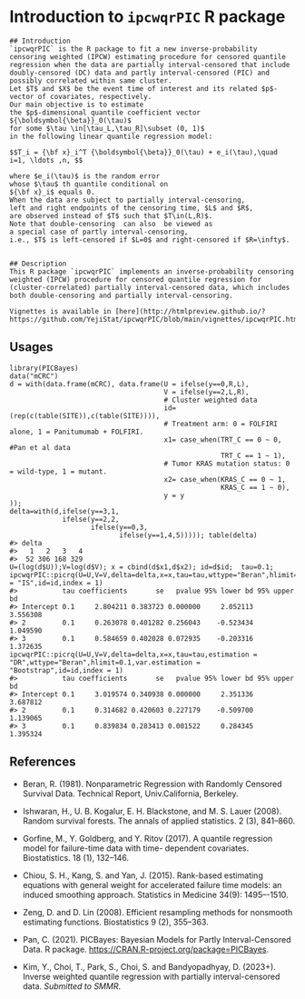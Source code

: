 # Introduction to `ipcwqrPIC` R package

```{r}
## Introduction
`ipcwqrPIC` is the R package to fit a new inverse-probability censoring weighted (IPCW) estimating procedure for censored quantile regression when the data are partially interval-censored that include doubly-censored (DC) data and partly interval-censored (PIC) and possibly correlated within same cluster.
Let $T$ and $X$ be the event time of interest and its related $p$-vector of covariates, respectively.
Our main objective is to estimate 
the $p$-dimensional quantile coefficient vector ${\boldsymbol{\beta}}_0(\tau)$
for some $\tau \in[\tau_L,\tau_R]\subset (0, 1)$ 
in the following linear quantile regression model:

$$T_i = {\bf x}_i^T {\boldsymbol{\beta}}_0(\tau) + e_i(\tau),\quad i=1, \ldots ,n, $$

where $e_i(\tau)$ is the random error 
whose $\tau$ th quantile conditional on 
${\bf x}_i$ equals 0. 
When the data are subject to partially interval-censoring, 
left and right endpoints of the censoring time, $L$ and $R$,
are observed instead of $T$ such that $T\in(L,R)$.
Note that double-censoring  can also  be viewed as 
a special case of partly interval-censoring, 
i.e., $T$ is left-censored if $L=0$ and right-censored if $R=\infty$. 


## Description
This R package `ipcwqrPIC` implements an inverse-probability censoring weighted (IPCW) procedure for censored quantile regression for (cluster-correlated) partially interval-censored data, which includes both double-censoring and partially interval-censoring.

Vignettes is available in [here](http://htmlpreview.github.io/?https://github.com/YejiStat/ipcwqrPIC/blob/main/vignettes/ipcwqrPIC.html).
```

## Usages 
```{r}
library(PICBayes)
data("mCRC")
d = with(data.frame(mCRC), data.frame(U = ifelse(y==0,R,L),
                                      V = ifelse(y==2,L,R),
                                      # Cluster weighted data
                                      id=(rep(c(table(SITE)),c(table(SITE)))),
                                      # Treatment arm: 0 = FOLFIRI alone, 1 = Panitumumab + FOLFIRI.
                                      x1= case_when(TRT_C == 0 ~ 0, #Pan et al data
                                                    TRT_C == 1 ~ 1),
                                      # Tumor KRAS mutation status: 0 = wild-type, 1 = mutant.
                                      x2= case_when(KRAS_C == 0 ~ 1,
                                                    KRAS_C == 1 ~ 0),
                                      y = y
));
delta=with(d,ifelse(y==3,1,
             ifelse(y==2,2,
                    ifelse(y==0,3,
                           ifelse(y==1,4,5))))); table(delta)
#> delta
#>   1   2   3   4 
#>  52 306 168 329
U=(log(d$U));V=log(d$V); x = cbind(d$x1,d$x2); id=d$id;  tau=0.1;
ipcwqrPIC::picrq(U=U,V=V,delta=delta,x=x,tau=tau,wttype="Beran",hlimit=0.1,var.estimation = "IS",id=id,index = 1)
#>           tau coefficients       se   pvalue 95% lower bd 95% upper bd
#> Intercept 0.1     2.804211 0.383723 0.000000     2.052113     3.556308
#> 2         0.1     0.263078 0.401282 0.256043    -0.523434     1.049590
#> 3         0.1     0.584659 0.402028 0.072935    -0.203316     1.372635
ipcwqrPIC::picrq(U=U,V=V,delta=delta,x=x,tau=tau,estimation = "DR",wttype="Beran",hlimit=0.1,var.estimation = "Bootstrap",id=id,index = 1)
#>           tau coefficients       se   pvalue 95% lower bd 95% upper bd
#> Intercept 0.1     3.019574 0.340938 0.000000     2.351336     3.687812
#> 2         0.1     0.314682 0.420603 0.227179    -0.509700     1.139065
#> 3         0.1     0.839834 0.283413 0.001522     0.284345     1.395324
```


## References


* Beran, R. (1981). Nonparametric Regression with Randomly Censored Survival Data. Technical Report, Univ.California, Berkeley.

* Ishwaran, H., U. B. Kogalur, E. H. Blackstone, and M. S. Lauer (2008). Random survival forests. The annals of applied statistics. 2 (3), 841–860.

* Gorfine, M., Y. Goldberg, and Y. Ritov (2017). A quantile regression model for failure-time data with time-
dependent covariates. Biostatistics. 18 (1), 132–146.

* Chiou, S. H., Kang, S. and Yan, J. (2015). Rank-based estimating equations with general weight for accelerated failure time models: an induced smoothing approach. Statistics in Medicine 34(9): 1495–-1510.

* Zeng, D. and D. Lin (2008). Efficient resampling methods for nonsmooth estimating functions. Biostatistics 9 (2), 355–363.

* Pan, C. (2021). 
PICBayes: Bayesian Models for Partly Interval-Censored Data. R package. 
https://CRAN.R-project.org/package=PICBayes.

* Kim, Y., Choi, T., Park, S., Choi, S. and Bandyopadhyay, D. (2023+). 
Inverse weighted quantile regression with partially interval-censored data.
*Submitted to SMMR*.
